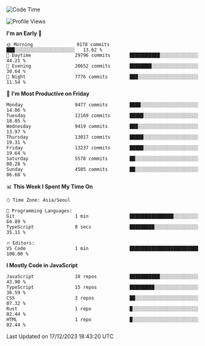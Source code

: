 <!--START_SECTION:waka-->
![Code Time](http://img.shields.io/badge/Code%20Time-5%2C379%20hrs%2039%20mins-blue)

![Profile Views](http://img.shields.io/badge/Profile%20Views-0-blue)

**I'm an Early 🐤** 

```text
🌞 Morning                9178 commits        ███░░░░░░░░░░░░░░░░░░░░░░   13.62 % 
🌆 Daytime                29796 commits       ███████████░░░░░░░░░░░░░░   44.21 % 
🌃 Evening                20652 commits       ████████░░░░░░░░░░░░░░░░░   30.64 % 
🌙 Night                  7776 commits        ███░░░░░░░░░░░░░░░░░░░░░░   11.54 % 
```
📅 **I'm Most Productive on Friday** 

```text
Monday                   9477 commits        ████░░░░░░░░░░░░░░░░░░░░░   14.06 % 
Tuesday                  12169 commits       █████░░░░░░░░░░░░░░░░░░░░   18.05 % 
Wednesday                9419 commits        ███░░░░░░░░░░░░░░░░░░░░░░   13.97 % 
Thursday                 13017 commits       █████░░░░░░░░░░░░░░░░░░░░   19.31 % 
Friday                   13237 commits       █████░░░░░░░░░░░░░░░░░░░░   19.64 % 
Saturday                 5578 commits        ██░░░░░░░░░░░░░░░░░░░░░░░   08.28 % 
Sunday                   4505 commits        ██░░░░░░░░░░░░░░░░░░░░░░░   06.68 % 
```


📊 **This Week I Spent My Time On** 

```text
🕑︎ Time Zone: Asia/Seoul

💬 Programming Languages: 
Git                      1 min               ████████████████░░░░░░░░░   64.89 % 
TypeScript               0 secs              █████████░░░░░░░░░░░░░░░░   35.11 % 

🔥 Editors: 
VS Code                  1 min               █████████████████████████   100.00 % 
```

**I Mostly Code in JavaScript** 

```text
JavaScript               18 repos            ███████████░░░░░░░░░░░░░░   43.90 % 
TypeScript               15 repos            █████████░░░░░░░░░░░░░░░░   36.59 % 
CSS                      3 repos             ██░░░░░░░░░░░░░░░░░░░░░░░   07.32 % 
Rust                     1 repo              █░░░░░░░░░░░░░░░░░░░░░░░░   02.44 % 
HTML                     1 repo              █░░░░░░░░░░░░░░░░░░░░░░░░   02.44 % 
```




 Last Updated on 17/12/2023 18:43:20 UTC
<!--END_SECTION:waka-->
